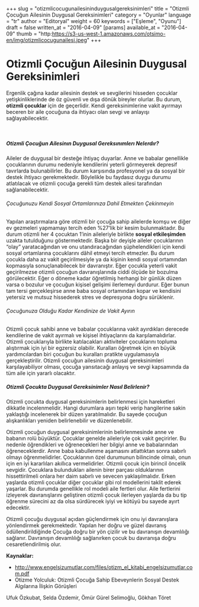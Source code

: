 +++
slug = "otizmlicocugunailesininduygusalgereksinimleri"
title = "Otizmli Çocuğun Ailesinin Duygusal Gereksinimleri"
category = "Oyunlar"
language = "tr"
author = "Editoryal"
weight = 60
keywords = ["Eşleme", "Oyunu"]
draft = false
written_at = "2016-04-09"
[params]
available_at = "2016-04-09"
thumb = "http:https://s3-us-west-1.amazonaws.com/otsimo-en/img/otizmlicocugunailesi.jpeg"
+++


# Otizmli Çocuğun Ailesinin Duygusal Gereksinimleri

Ergenlik çağına kadar ailesinin destek ve sevgilerini hisseden çocuklar yetişkinliklerinde de öz güvenli ve dışa dönük bireyler olurlar. Bu durum, **otizmli çocuklar** için de geçerlidir. Kendi gereksinimlerine vakit ayırmayı beceren bir aile çocuğuna da ihtiyacı olan sevgi ve anlayışı sağlayabilecektir.

 

##### Otizmli Çocuğun Ailesinın Duygusal Gereksınımlerı Nelerdır?

Aileler de duygusal bir desteğe ihtiyaç duyarlar. Anne ve babalar genellikle çocuklarının durumu nedeniyle kendilerini yeterli görmeyerek depresif tavırlarda bulunabilirler. Bu durum karşısında profesyonel ya da sosyal bir destek ihtiyacı gerekmektedir. Böylelikle bu faydasız duygu durumu atlatılacak ve otizmli çocuğa gerekli tüm destek ailesi tarafından sağlanabilecektir.

###### Çocuğunuzu Kendi Sosyal Ortamlarınıza Dahil Etmekten Çekinmeyin

Yapılan araştırmalara göre otizmli bir çocuğa sahip ailelerde komşu ve diğer ev gezmeleri yapmamayı tercih eden %27’lik bir kesim bulunmaktadır. Bu durum otizmli her 4 çocuktan 1’inin aileleriyle birlikte **sosyal etkileşimden** uzakta tutulduğunu göstermektedir. Başka bir deyişle aileler çocuklarının “olay” yaratacağından ve onu utandıracağından şüphelendikleri için kendi sosyal ortamlarına çocuklarını dâhil etmeyi tercih etmezler. Bu durum çocukla daha az vakit geçirilmesiyle ya da kişinin kendi sosyal ortamından kopmasıyla sonuçlanabilecek bir davranıştır. Eğer çocukla yeterli vakit geçirilmezse otizmli çocuğun davranışlarında ciddi ölçüde bir bozulma görülecektir. Eğer o döneme kadar öğretilmiş herhangi bir günlük düzen varsa o bozulur ve çocuğun kişisel gelişimi ilerlemeyi durdurur. Eğer bunun tam tersi gerçekleşirse anne baba sosyal ortamından kopar ve kendisini yetersiz ve mutsuz hissederek stres ve depresyona doğru sürüklenir.

###### Çocuğunuza Olduğu Kadar Kendinize de Vakit Ayırın

Otizmli çocuk sahibi anne ve babalar çocuklarına vakit ayırdıkları derecede kendilerine de vakit ayırmalı ve kişisel ihtiyaçlarını da karşılamalıdırlar. Otizmli çocuklarıyla birlikte katılacakları aktiviteler çocuklarını topluma alıştırmak için iyi bir egzersiz olabilir. Kuralları öğretmek için en büyük yardımcılardan biri çocuğun bu kuralları pratikte uygulamasıyla gerçekleştirilir. Otizmli çocuğun ailesinin duygusal gereksinimleri karşılayabiliyor olması, çocuğa yansıtacağı anlayış ve sevgi kapsamında da tüm aile için yararlı olacaktır.


##### Otizmli Çocukta Duygusal Gereksinimler Nasıl Belirlenir?

Otizmli çocukta duygusal gereksinimlerin belirlenmesi için hareketleri dikkatle incelenmelidir. Hangi durumlara aşırı tepki verip hangilerine sakin yaklaştığı incelenerek bir düzen yaratılmalıdır. Bu sayede çocuğun alışkanlıkları yeniden belirlenebilir ve düzenlenebilir.

Otizmli çocuğun duygusal gereksinimlerinin belirlenmesinde anne ve babanın rolü büyüktür. Çocuklar genelde aileleriyle çok vakit geçirirler. Bu nedenle öğrendikleri ve öğrenecekleri her bilgiyi anne ve babalarından öğreneceklerdir. Anne baba kabullenme aşamasını atlattıktan sonra sabırlı olmayı öğrenmelidirler. Çocuklarının özel durumunun bilincinde olmalı, onun için en iyi kararlıları akıllıca vermelidirler. Otizmli çocuk için birincil öncelik sevgidir. Çocuklara bulundukları ailenin birer parçası olduklarının hissettirilmeli onlara her daim sabırlı ve sevecen yaklaşılmalıdır. Erken yaşlarda otizmli çocuklar diğer çocuklar gibi rol modellerini taklit ederek yaşarlar. Bu durumda genellikle rol modeli aile fertleri olur. Aile fertlerini izleyerek davranışlarını geliştiren otizmli çocuk ilerleyen yaşlarda da bu tip öğrenme sürecini az da olsa sürdürecek iyiyi ve kötüyü bu sayede ayırt edecektir.

Otizmli çocuğu duygusal açıdan güçlendirmek için onu iyi davranışlara yönlendirmek gerekmektedir. Yapılan her doğru ve güzel davranış ödüllendirildiğinde Çocuğa doğru bir yön çizilir ve bu davranışın devamlılığı sağlanır. Davranışın devamlılığı sağlanırken çocuk bu davranışa doğru cesaretlendirilmiş olur.

**Kaynaklar:**

  * http://www.engelsizumutlar.com/files/otizm_el_kitabi_engelsizumutlar.com.pdf
  * Otizme Yolculuk: Otizmli Çocuğa Sahip Ebeveynlerin Sosyal Destek Algılarına İlişkin Görüşleri

Ufuk Özkubat, Selda Özdemir, Ömür Gürel Selimoğlu, Gökhan Töret
